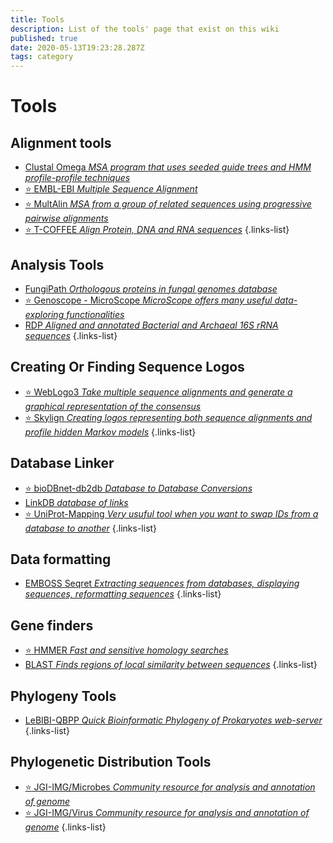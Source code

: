 ```yaml
---
title: Tools
description: List of the tools' page that exist on this wiki
published: true
date: 2020-05-13T19:23:28.287Z
tags: category
---
```


# Tools

## Alignment tools

- [Clustal Omega *MSA program that uses seeded guide trees and HMM profile-profile techniques*](https://vdclab-wiki.herokuapp.com/en/alignment/multiple-alignment/EMBL-EBI-MSA-ClustalOmega)
- [:star: EMBL-EBI *Multiple Sequence Alignment*](https://vdclab-wiki.herokuapp.com/en/alignment/multiple-alignment/EMBL-EBI-MSA)
- [:star: MultAlin *MSA from a group of related sequences using progressive pairwise alignments*](https://vdclab-wiki.herokuapp.com/en/alignment/multiple-alignment/MultAlin)
- [:star: T-COFFEE *Align Protein, DNA and RNA sequences*](https://vdclab-wiki.herokuapp.com/en/alignment/multiple-alignment/T-COFFEE)
{.links-list}

## Analysis Tools

- [FungiPath *Orthologous proteins in fungal genomes database*](https://vdclab-wiki.herokuapp.com/databases/data-integration/FUNGIpath/)
- [:star: Genoscope - MicroScope *MicroScope offers many useful data-exploring functionalities*](https://vdclab-wiki.herokuapp.com/en/tools/analysis/Genoscope-Microscope)
- [RDP *Aligned and annotated Bacterial and Archaeal 16S rRNA sequences*](https://vdclab-wiki.herokuapp.com/tools/analysis/RDP/)
{.links-list}

## Creating Or Finding Sequence Logos

- [:star: WebLogo3 *Take multiple sequence alignments and generate a graphical representation of the consensus*](https://vdclab-wiki.herokuapp.com/en/tools/sequence-logos/WebLogo3)
- [:star: Skylign *Creating logos representing both sequence alignments and profile hidden Markov models*](https://vdclab-wiki.herokuapp.com/en/tools/sequence-logos/Skylign)
{.links-list}

## Database Linker

- [:star: bioDBnet-db2db *Database to Database Conversions*](https://vdclab-wiki.herokuapp.com/en/tools/database-linker/bioDBnet-db2db)
- [LinkDB *database of links*](https://vdclab-wiki.herokuapp.com/en/tools/database-linker/LinkDB)
- [:star: UniProt-Mapping *Very usuful tool when you want to swap IDs from a database to another*](https://vdclab-wiki.herokuapp.com/en/tools/database-linker/UniProt-Mapping)
{.links-list}

## Data formatting

- [EMBOSS Seqret *Extracting sequences from databases, displaying sequences, reformatting sequences*](https://vdclab-wiki.herokuapp.com/en/tools/data-formatting/EMBOSS-Seqret)
{.links-list}

## Gene finders

- [:star: HMMER *Fast and sensitive homology searches*](https://vdclab-wiki.herokuapp.com/tools/gene-finders/EMBL-EBI-HMMER/)
- [BLAST *Finds regions of local similarity between sequences*](https://vdclab-wiki.herokuapp.com/en/tools/gene-finders/BLAST)
{.links-list}

## Phylogeny Tools

- [LeBIBI-QBPP *Quick Bioinformatic Phylogeny of Prokaryotes web-server*](https://vdclab-wiki.herokuapp.com/phylogeny/tools/LeBIBI-QBPP/)
{.links-list}

## Phylogenetic Distribution Tools

- [:star: JGI-IMG/Microbes *Community resource for analysis and annotation of genome*](https://vdclab-wiki.herokuapp.com/en/databases/bacterial-databases/JGI-IMG)
- [:star: JGI-IMG/Virus *Community resource for analysis and annotation of genome*](https://vdclab-wiki.herokuapp.com/databases/bacterial-databases/JGI-IMG-VR/)
{.links-list}